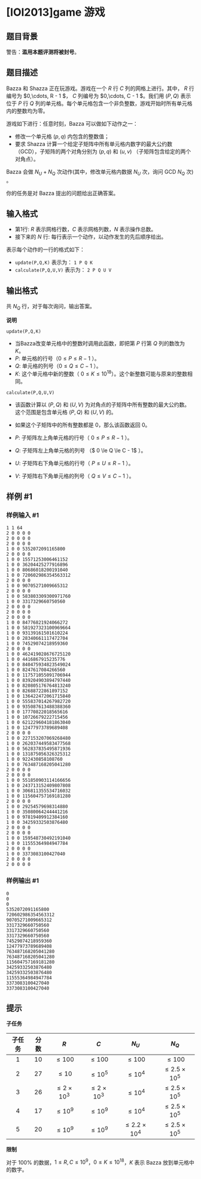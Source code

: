 # [IOI2013]game 游戏

## 题目背景

警告：**滥用本题评测将被封号**。

## 题目描述

Bazza 和 Shazza 正在玩游戏。游戏在一个 $R$ 行 $C$ 列的网格上进行。其中， $R$ 行编号为 $0,\cdots, R - 1 $， $C$ 列编号为 $0,\cdots, C - 1 $。我们用 $(P, Q)$ 表示位于 $P$ 行 $Q$ 列的单元格。每个单元格包含一个非负整数，游戏开始时所有单元格内的整数均为零。

游戏如下进行：任意时刻，Bazza 可以做如下动作之一：
- 修改一个单元格 $(p, q)$ 内包含的整数值；
- 要求 Shazza 计算一个给定子矩阵中所有单元格内数字的最大公约数（GCD），子矩阵的两个对角分别为 $(p, q)$ 和 $(u, v)$ （子矩阵包含给定的两个对角点）。

Bazza 会做 $N_U + N_Q$ 次动作(其中，修改单元格内数据 $N_U$ 次，询问 GCD $N_Q$ 次) 。

你的任务是对 Bazza 提出的问题给出正确答案。

## 输入格式

- 第1行: $R$ 表示网格行数，$C$ 表示网格列数，$N$ 表示操作总数。
- 接下来的 $N$ 行: 每行表示一个动作，以动作发生的先后顺序给出。

表示每个动作的一行的格式如下：
- `update(P,Q,K)` 表示为： `1 P Q K`
- `calculate(P,Q,U,V)` 表示为： `2 P Q U V`



## 输出格式

共 $N_Q$ 行，对于每次询问，输出答案。

**说明**

`update(P,Q,K)`

- 当Bazza改变单元格中的整数时调用此函数，即把第 $P$ 行第 $Q$ 列的数改为 $K$。
- $P$: 单元格的行号（$0 \le P \le R - 1$ ）。
- $Q$: 单元格的列号（$0 \le Q \le C - 1$ ）。
- $K$: 这个单元格中新的整数（ $0 \le K \le 10^{18}$）。这个新整数可能与原来的整数相同。

`calculate(P,Q,U,V)`

- 该函数计算以 $(P, Q)$ 和 $(U, V)$ 为对角点的子矩阵中所有整数的最大公约数。这个范围是包含单元格 $(P, Q)$ 和 $(U, V)$ 的。

- 如果这个子矩阵中的所有整数都是 $0$，那么该函数返回 $0$。

- $P$: 子矩阵左上角单元格的行号（ $0 \le P \le R - 1$ ）。
- $Q$: 子矩阵左上角单元格的列号 （$ 0 \le Q \le C - 1$ ）。
- $U$: 子矩阵右下角单元格的行号（ $P \le U \le R - 1$ ）。
- $V$: 子矩阵右下角单元格的列号（ $Q \le V \le C - 1$ ）。

## 样例 #1

### 样例输入 #1
```
1 1 64
2 0 0 0 0
2 0 0 0 0
2 0 0 0 0
1 0 0 5352072091165800
2 0 0 0 0
1 0 0 15571253006461152
1 0 0 36204425277916896
1 0 0 80686018200191040
1 0 0 720602986354563312
2 0 0 0 0
1 0 0 90705271009665312
2 0 0 0 0
1 0 0 583803309300971760
1 0 0 3317329660750560
2 0 0 0 0
2 0 0 0 0
2 0 0 0 0
1 0 0 84776821924066272
1 0 0 581927323100969664
1 0 0 93139161501610224
1 0 0 28340661117472704
1 0 0 74529074218959360
2 0 0 0 0
1 0 0 462419028676725120
1 0 0 4416867915235776
1 0 0 840475934823549024
1 0 0 8247617084266560
1 0 0 117571055091706944
1 0 0 839204903894797440
1 0 0 820805176764813240
1 0 0 82688722861897152
1 0 0 136422472061715840
1 0 0 555837014267982720
1 0 0 935087613488388360
1 0 0 17770822018565616
1 0 0 10726679222715456
1 0 0 621229604181863040
1 0 0 12477973789689408
2 0 0 0 0
1 0 0 227153207069268480
1 0 0 262037449583477568
1 0 0 562837835495871936
1 0 0 131875056326325312
1 0 0 922430858108760
1 0 0 763487168205041280
2 0 0 0 0
2 0 0 0 0
1 0 0 551850903114166656
1 0 0 243713152409807808
1 0 0 306811355534716032
1 0 0 115604757169181280
2 0 0 0 0
1 0 0 29254579698314880
1 0 0 35080064244441216
1 0 0 97819409912384160
1 0 0 34259332503876480
2 0 0 0 0
2 0 0 0 0
1 0 0 159548730492191040
1 0 0 11555364984947784
2 0 0 0 0
1 0 0 3373083100427040
2 0 0 0 0
2 0 0 0 0
```

### 样例输出 #1

```
0
0
0
5352072091165800
720602986354563312
90705271009665312
3317329660750560
3317329660750560
3317329660750560
74529074218959360
12477973789689408
763487168205041280
763487168205041280
115604757169181280
34259332503876480
34259332503876480
11555364984947784
3373083100427040
3373083100427040
```

## 提示

**子任务**

| 子任务 | 分数 | $R$ | $C$ | $N_U$ | $N_Q$ |
| :----------: | :----------: | :----------: | :----------: | :----------: | :----------: |
| $1$ | $10$ | $\le 100$ | $\le 100$ | $\le 100$ | $\le 100$ |
| $2$ | $27$ | $\le 10$ | $\le 10^5$ | $\le 10^4$ | $\le 2.5\times 10^5$ |
| $3$ | $26$ | $\le 2 \times 10^3$ | $\le 2 \times 10^3$ | $\le 10^4$ | $\le 2.5 \times 10^5$ |
| $4$ | $17$ | $\le 10^9$ | $\le 10^9$ | $\le 10^4$ | $\le 2.5 \times 10^5$ |
| $5$ | $20$ | $\le 10^9$ | $\le 10^9$ | $\le 2.2 \times 10^4$ | $\le 2.5 \times 10^5$ |

**限制**

对于 $100\%$ 的数据，$1 \le R,C \le 10^9$，$0 \le K \le 10^{18}$，$K$ 表示 Bazza 放到单元格中的数字。
